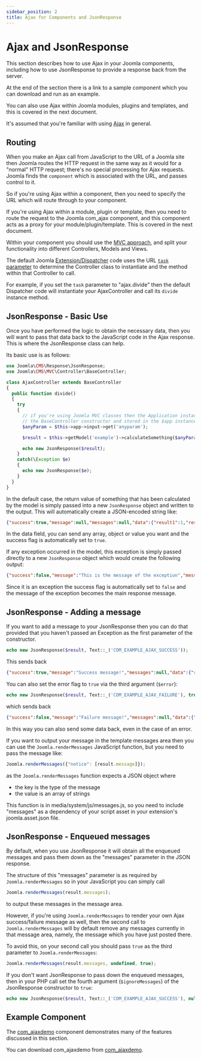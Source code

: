 ```yaml
---
sidebar_position: 2
title: Ajax for Components and JsonResponse
---
```


Ajax and JsonResponse
=====================

This section describes how to use Ajax in your Joomla components,
including how to use JsonResponse to provide a response back from the server.

At the end of the section there is a link to a sample component which you can download and run as an example.

You can also use Ajax within Joomla modules, plugins and templates, and this is covered in the next document.

It's assumed that you're familiar with using [Ajax](https://en.wikipedia.org/wiki/Ajax_(programming)) in general. 

## Routing

When you make an Ajax call from JavaScript to the URL of a Joomla site then Joomla routes the HTTP request in the same way as it would for a "normal" HTTP request;
there's no special processing for Ajax requests. 
Joomla finds the `component` which is associated with the URL, and passes control to it.

So if you're using Ajax within a component, then you need to specify the URL which will route through to your component.

If you're using Ajax within a module, plugin or template, then you need to route the request to the Joomla com_ajax component,
and this component acts as a proxy for your module/plugin/template.
This is covered in the next document.

Within your component you should use the [MVC approach](../../building-extensions/components/mvc/index.md),
and split your functionality into different Controllers, Models and Views.

The default Joomla [Extension/Dispatcher](../extension-and-dispatcher/index.md) code uses the URL 
[`task` parameter](../../building-extensions/components/mvc/mvc-overview.md#the-http-request-task-parameter) 
to determine the Controller class to instantiate and the method within that Controller to call.

For example, if you set the `task` parameter to "ajax.divide" then the default Dispatcher code will instantiate your AjaxController and call its `divide` instance method.

## JsonResponse - Basic Use

Once you have performed the logic to obtain the necessary data, then you will want to pass that data back to the JavaScript code in the Ajax response. 
This is where the JsonResponse class can help. 

Its basic use is as follows:

```php
use Joomla\CMS\Response\JsonResponse;
use Joomla\CMS\MVC\Controller\BaseController;

class AjaxController extends BaseController
{
  public function divide()
  {
    try
    {
      // if you're using Joomla MVC classes then the Application instance is injected into
      // the BaseController constructor and stored in the $app instance variable
      $anyParam = $this->app->input->get('anyparam');

      $result = $this->getModel('example')->calculateSomething($anyParam);

      echo new JsonResponse($result);
    }
    catch(\Exception $e)
    {
      echo new JsonResponse($e);
    }
  }
}
```

In the default case, the return value of something that has been calculated by the model is simply passed into a new `JsonResponse` object and written to the output. 
This will automatically create a JSON-encoded string like:

```json
{"success":true,"message":null,"messages":null,"data":{"result1":1,"result2":42, ...}}
```

In the data field, you can send any array, object or value you want and the success flag is automatically set to `true`.

If any exception occurred in the model, this exception is simply passed directly to a new `JsonResponse` object which would create the following output:

```json
{"success":false,"message":"This is the message of the exception","messages":null,"data":null}
```

Since it is an exception the success flag is automatically set to `false` and the message of the exception becomes the main response message. 

## JsonResponse - Adding a message

If you want to add a message to your JsonResponse then you can do that provided that you haven't passed an Exception as the first parameter of the constructor.

```php
echo new JsonResponse($result, Text::_('COM_EXAMPLE_AJAX_SUCCESS'));
```

This sends back 

```json
{"success":true,"message":"Success message!","messages":null,"data":{"result1":1,"result2":42, ...}}
```

You can also set the error flag to `true` via the third argument (`$error`): 

```php
echo new JsonResponse($result, Text::_('COM_EXAMPLE_AJAX_FAILURE'), true);
```

which sends back

```json
{"success":false,"message":"Failure message!","messages":null,"data":{"result1":1,"result2":42, ...}}
```

In this way you can also send some data back, even in the case of an error.

If you want to output your message in the template messages area then you can use the `Joomla.renderMessages` JavaScript function, 
but you need to pass the message like:

```js
Joomla.renderMessages({"notice": [result.message]});
```

as the `Joomla.renderMessages` function expects a JSON object where
- the key is the type of the message
- the value is an array of strings

This function is in media/system/js/messages.js, so you need to include "messages" as a dependency of your script asset in your extension's joomla.asset.json file.

## JsonResponse - Enqueued messages

By default, when you use JsonResponse it will obtain all the enqueued messages and pass them down as the "messages" parameter in the JSON response.

The structure of this "messages" parameter is as required by `Joomla.renderMessages` so in your JavaScript you can simply call

```js
Joomla.renderMessages(result.messages);
```

to output these messages in the message area.

However, if you're using `Joomla.renderMessages` to render your own Ajax success/failure message as well,
then the second call to `Joomla.renderMessages` will by default remove any messages currently in that message area,
namely, the message which you have just posted there.

To avoid this, on your second call you should pass `true` as the third parameter to `Joomla.renderMessages`:

```js
Joomla.renderMessages(result.messages, undefined, true);
```

If you don't want JsonResponse to pass down the enqueued messages, 
then in your PHP call set the fourth argument (`$ignoreMessages`) of the JsonResponse constructor to `true`:

```php
echo new JsonResponse($result, Text::_('COM_EXAMPLE_AJAX_SUCCESS'), null, true);
```

## Example Component

The [com_ajaxdemo](../../building-extensions/components/component-examples/ajaxdemo.md) component demonstrates many of the features discussed in this section.

You can download com_ajaxdemo from [com_ajaxdemo](https://github.com/joomla/manual-examples/tree/main/component-ajaxdemo).
